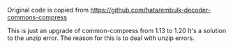 Original code is copied from https://github.com/hata/embulk-decoder-commons-compress

This is just an upgrade of common-compress from 1.13 to 1.20 It's a solution to the unzip error.
The reason for this is to deal with unzip errors.
